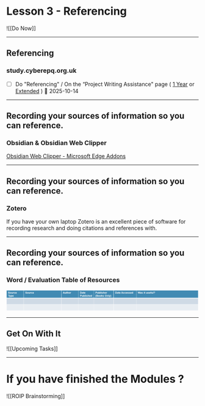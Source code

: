 # Lesson 3 - Referencing

![[Do Now]]

---
## Referencing
### study.cyberepq.org.uk

* [ ] Do "Referencing" / On the “Project Writing Assistance" page ( [1 Year](https://study.cyberepq.org.uk/mod/scorm/view.php?id=41555)  or [Extended](https://study.cyberepq.org.uk/mod/scorm/view.php?id=42103) ) 📅 2025-10-14

---
## Recording your sources of information so you can reference.

### Obsidian & Obsidian Web Clipper
[Obsidian Web Clipper - Microsoft Edge Addons](https://microsoftedge.microsoft.com/addons/detail/obsidian-web-clipper/eigdjhmgnaaeaonimdklocfekkaanfme)

---
## Recording your sources of information so you can reference.
### Zotero 

If you have your own laptop Zotero is an excellent piece of software for recording research and doing citations and references with.

---
## Recording your sources of information so you can reference.
### Word / Evaluation Table of Resources

![](../Images/CyberEPQ%20-%20W06%20-%20Referencing_0.png)

---

## Get On With It

![[Upcoming Tasks]]


---
# If you have finished the Modules ?

![[ROIP Brainstorming]]